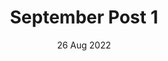 ---
layout: ../../layouts/PostLayout.astro
title: September Post 1
date: 26 Aug 2022
compareDate: 3/09/2022
description: I recently encountered Astro which is really awesome if I say so myself! I now have used it to make this blog site for random web development logs, css tricks and css/design playgrounds. 
tags: ASTRO, HTML, CSS, JS
---